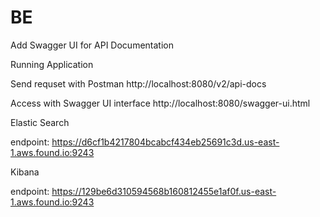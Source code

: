 # BE



Add Swagger UI for API Documentation

Running Application

Send requset with Postman
http://localhost:8080/v2/api-docs 

Access with Swagger UI interface
http://localhost:8080/swagger-ui.html


Elastic Search 

endpoint: https://d6cf1b4217804bcabcf434eb25691c3d.us-east-1.aws.found.io:9243

Kibana 

endpoint: https://129be6d310594568b160812455e1af0f.us-east-1.aws.found.io:9243
